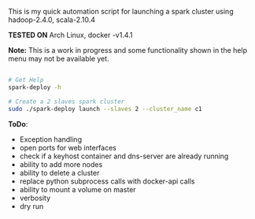 This is my quick automation script for launching a spark cluster using
hadoop-2.4.0, scala-2.10.4

**TESTED ON** Arch Linux, docker -v1.4.1

**Note:** This is a work in progress and some functionality shown in the help menu
may not be available yet.

```bash

# Get Help
spark-deploy -h

# Create a 2 slaves spark cluster
sudo ./spark-deploy launch --slaves 2 --cluster_name c1

```

**ToDo**:
- Exception handling
- open ports for web interfaces
- check if a keyhost container and dns-server are already running
- ability to add more nodes
- ability to delete a cluster
- replace python subprocess calls with docker-api calls
- ability to mount a volume on master
- verbosity
- dry run
